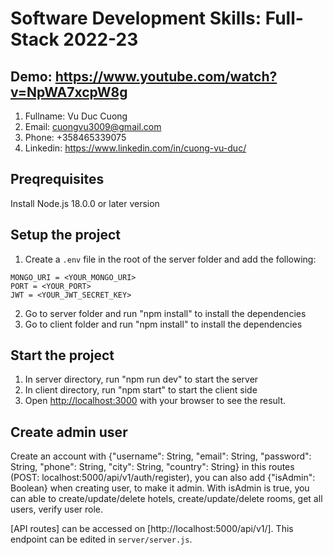 # Software Development Skills: Full-Stack 2022-23

##  Demo: https://www.youtube.com/watch?v=NpWA7xcpW8g

1. Fullname: Vu Duc Cuong
2. Email: cuongvu3009@gmail.com
3. Phone: +358465339075
4. Linkedin: https://www.linkedin.com/in/cuong-vu-duc/

## Preqrequisites

Install Node.js 18.0.0 or later version

## Setup the project

1. Create a `.env` file in the root of the server folder and add the following:

```
MONGO_URI = <YOUR_MONGO_URI>
PORT = <YOUR_PORT>
JWT = <YOUR_JWT_SECRET_KEY>
```
2. Go to server folder and run "npm install" to install the dependencies
3. Go to client folder and run "npm install" to install the dependencies

## Start the project

1. In server directory, run "npm run dev" to start the server
2. In client directory, run "npm start" to start the client side 
3. Open [http://localhost:3000](http://localhost:3000) with your browser to see the result.

##  Create admin user
Create an account with {"username": String, "email": String, "password": String, "phone": String, "city": String, "country": String} in this routes (POST: localhost:5000/api/v1/auth/register), you can also add {"isAdmin": Boolean} when creating user, to make it admin. With isAdmin is true, you can able to create/update/delete hotels, create/update/delete rooms, get all users, verify user role. 


[API routes] can be accessed on [http://localhost:5000/api/v1/]. This endpoint can be edited in `server/server.js`.


